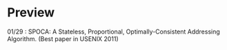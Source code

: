 # Preview

01/29 : SPOCA: A Stateless, Proportional, Optimally-Consistent Addressing Algorithm. (Best paper in USENIX 2011)
